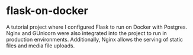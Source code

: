 # flask-on-docker

A tutorial project where I configured Flask to run on Docker with Postgres. Nginx and GUnicorn were also integrated into the project to run in production environments. Additionally, Nginx allows the serving of static files and media file uploads.

